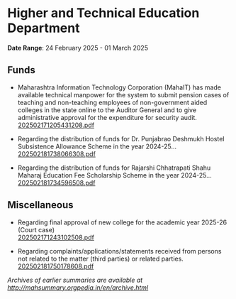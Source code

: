 # Higher and Technical Education Department

**Date Range**: 24 February 2025 - 01 March 2025


## Funds
- Maharashtra Information Technology Corporation (MahaIT) has made available technical manpower for the system to submit pension cases of teaching and non-teaching employees of non-government aided colleges in the state online to the Auditor General and to give administrative approval for the expenditure for security audit.\
  [202502171205431208.pdf](https://gr.maharashtra.gov.in/Site/Upload/Government%20Resolutions/English/202502171205431208.pdf)

- Regarding the distribution of funds for Dr. Punjabrao Deshmukh Hostel Subsistence Allowance Scheme in the year 2024-25...\
  [202502181738066308.pdf](https://gr.maharashtra.gov.in/Site/Upload/Government%20Resolutions/English/202502181738066308.pdf)

- Regarding the distribution of funds for Rajarshi Chhatrapati Shahu Maharaj Education Fee Scholarship Scheme in the year 2024-25...\
  [202502181734596508.pdf](https://gr.maharashtra.gov.in/Site/Upload/Government%20Resolutions/English/202502181734596508.pdf)

## Miscellaneous
- Regarding final approval of new college for the academic year 2025-26 (Court case)\
  [202502171243102508.pdf](https://gr.maharashtra.gov.in/Site/Upload/Government%20Resolutions/English/202502171243102508.pdf)

- Regarding complaints/applications/statements received from persons not related to the matter (third parties) or related parties.\
  [202502181750178608.pdf](https://gr.maharashtra.gov.in/Site/Upload/Government%20Resolutions/English/202502181750178608.pdf)


*Archives of earlier summaries are available at http://mahsummary.orgpedia.in/en/archive.html*